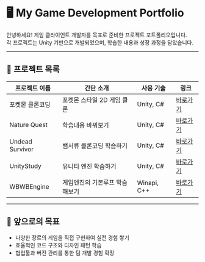 # 🖥 My Game Development Portfolio

안녕하세요! 게임 클라이언트 개발자를 목표로 준비한 프로젝트 포트폴리오입니다.  
각 프로젝트는 Unity 기반으로 개발되었으며, 학습한 내용과 성장 과정을 담았습니다.  

---

## 📂 프로젝트 목록

| 프로젝트 이름   | 간단 소개                     | 사용 기술       | 링크 |
|----------------|-------------------------------|----------------|------|
| 포켓몬 클론코딩 | 포켓몬 스타일 2D 게임 클론     | Unity, C#       | [바로가기](./2D_PokemonGame) |
| Nature Quest   | 학습내용 바꿔보기              | Unity, C#       | [바로가기](./NatureQuest) |
| Undead Survivor | 뱀서류 클론코딩 학습하기      | Unity, C#       | [바로가기](./Undead_Survivor) |
| UnityStudy    | 유니티 엔진 학습하기            | Unity, C#      | [바로가기](./UnityStudy) |
| WBWBEngine    |  게임엔진의 기본루프 학습해보기 | Winapi, C++       | [바로가기](./WBWBEngine/WBWBEngine) |
---

## 🎯 앞으로의 목표
- 다양한 장르의 게임을 직접 구현하여 실전 경험 쌓기
- 효율적인 코드 구조와 디자인 패턴 학습
- 협업툴과 버전 관리를 통한 팀 개발 경험 확장
